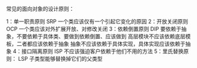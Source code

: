 常见的面向对象的设计原则：

1：单一职责原则 SRP 一个类应该仅有一个引起它变化的原因
2：开放关闭原则 OCP 一个类应该对外扩展开放、对修改关闭
3：依赖倒置原则 DIP 要依赖于抽象，不要依赖于具体类、要做到依赖倒置、应该做到
        高层模块不应该依赖底层模板，二者都应该依赖于抽象
        抽象不应该依赖于具体实现，具体实现应该依赖于抽象
4：接口隔离原则 ISP 不应该强迫客户依赖于他们不用的方法
5：里氏替换原则： LSP 子类型能够替换掉它们的父类型